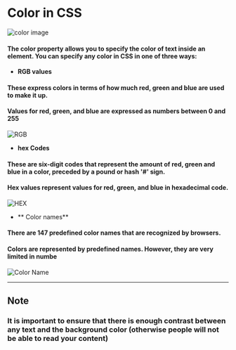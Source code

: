 # Color in CSS

![color image](https://jquerypluginsfree.com/content/images/2021/03/Bootstrap-4-Color-Palette.png)

#### The color property allows you to specify the color of text inside an element. You can specify any color in CSS in one of three ways:

- **RGB values**
#### These express colors in terms of how much red, green and blue are used to make it up. 

#### Values for red, green, and blue are expressed as numbers between 0 and 255

![RGB](https://teachengineering.org/content/spfun_/maker_challenges/spfun_rgbcolor_maker1_image1.png)

- **hex Codes**
#### These are six-digit codes that represent the amount of red, green and blue in a color, preceded by a pound or hash '#' sign.

#### Hex values represent values for red, green, and blue in hexadecimal code.

![HEX](https://i.pinimg.com/originals/82/20/22/8220221e75ea712cc6a280c052f83455.gif)

- ** Color names**
#### There are 147 predefined color names that are recognized by browsers.

#### Colors are represented by predefined names. However, they are very limited in numbe

![Color Name](https://itooktheredpill.irgendwo.org/2010/building-a-color-world-map/continents.png)

---

## Note
 
 ### It is important to ensure that there is enough contrast between any text and the background color (otherwise people will not be able to read your content)

 